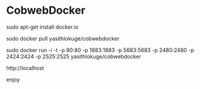 # CobwebDocker

sudo apt-get install docker.io

sudo docker pull yasithlokuge/cobwebdocker

sudo docker run -i -t -p 80:80 -p 1883:1883 -p 5683:5683 -p 2480:2480 -p 2424:2424 -p 2525:2525 yasithlokuge/cobwebdocker

http://localhost

enjoy
